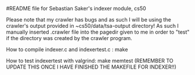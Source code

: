 #README file for Sebastian Saker's indexer module, cs50

Please note that my crawler has bugs and as such I will be using the 
crawler's output provided in ~cs50/data/tsa-output directory!
As such I manually inserted .crawler file into the pagedir given to me
in order to "test" if the directory was created by the crawler program. 

How to compile indexer.c and indexertest.c : make

How to test indexertest with valgrind: make memtest
(REMEMBER TO UPDATE THIS ONCE I HAVE FINISHED THE MAKEFILE FOR INDEXER!!)

